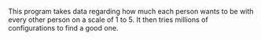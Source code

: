 This program takes data regarding how much each person wants to be with every other person on a scale of 1 to 5.
It then tries millions of configurations to find a good one.
